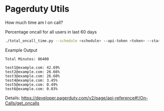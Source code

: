 Pagerduty Utils
===============

How much time am I on call?

Percentage oncall for all users in last 60 days

```bash
./total_oncall_time.py --schedule <schedule> --api-token <token> --start 60 --stop 0
```

Example Output
```
Total Minutes: 86400

test1@example.com: 42.69%
test2@example.com: 26.66%
test3@example.com: 26.60%
test4@example.com: 3.45%
test5@example.com: 0.49%
test6@example.com: 0.03%
```

Details: https://developer.pagerduty.com/v2/page/api-reference#!/On-Calls/get_oncalls
